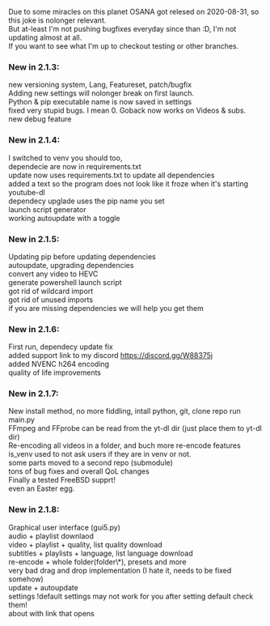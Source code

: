 Due to some miracles on this planet OSANA got relesed on 2020-08-31, so this joke is nolonger relevant.<br>
But at-least I'm not pushing bugfixes everyday since than :D, I'm not updating almost at all.<br>
If you want to see what I'm up to checkout testing or other branches.<br>

### New in 2.1.3:
new versioning system, Lang, Featureset, patch/bugfix<br>
Adding new settings will nolonger break on first launch.<br>
Python & pip executable name is now saved in settings<br>
fixed very stupid bugs. I mean 0. Goback now works on Videos & subs.<br>
new debug feature<br>

### New in 2.1.4:
I switched to venv you should too,<br>
dependecie are now in requirements.txt<br>
update now uses requirements.txt to update all dependencies<br>
added a text so the program does not look like it froze when it's starting youtube-dl<br>
dependecy upglade uses the pip name you set<br>
launch script generator<br>
working autoupdate with a toggle<br>

### New in 2.1.5:
Updating pip before updating dependencies<br>
autoupdate, upgrading dependencies<br>
convert any video to HEVC<br>
generate powershell launch script<br>
got rid of wildcard import<br>
got rid of unused imports<br>
if you are missing dependencies we will help you get them<br>

### New in 2.1.6:
First run, dependecy update fix<br>
added support link to my discord https://discord.gg/W88375j<br>
added NVENC h264 encoding <br>
quality of life improvements<br>

### New in 2.1.7:
New install method, no more fiddling, intall python, git, clone repo run main.py<br>
FFmpeg and FFprobe can be read from the yt-dl dir (just place them to yt-dl dir)<br>
Re-encoding all videos in a folder, and buch more re-encode features<br>
is_venv used to not ask users if they are in venv or not.<br>
some parts moved to a second repo (submodule)<br>
tons of bug fixes and overall QoL changes<br>
Finally a tested FreeBSD supprt!<br>
even an Easter egg.<br>

### New in 2.1.8:
Graphical user interface (gui5.py)<br>
audio + playlist downlaod<br>
video + playlist + quality, list quality download<br>
subtitles + playlists + language, list language download<br>
re-encode + whole folder(folder\\*), presets and more<br>
very bad drag and drop implementation (I hate it, needs to be fixed somehow)<br>
update + autoupdate<br>
settings !default settings may not work for you after setting default check them!<br>
about with link that opens<br>
